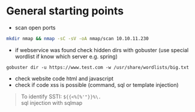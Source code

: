 # General starting points

- scan open ports
```bash
mkdir nmap && nmap -sC -sV -oA nmap/scan 10.10.11.230
```
- if webservice was found check hidden dirs with gobuster (use special wordlist if know which server e.g. spring)
```
gobuster dir -u https://www.test.com -w /usr/share/wordlists/big.txt
```
- check website code html and javascript
- check if code xss is possible (command, sql or template injection)
> To identify SSTI: `${{<%[%'"}}%\.`  
> sql injection with sqlmap
